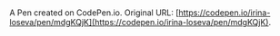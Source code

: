 # 

A Pen created on CodePen.io. Original URL: [https://codepen.io/irina-loseva/pen/mdgKQjK](https://codepen.io/irina-loseva/pen/mdgKQjK).

